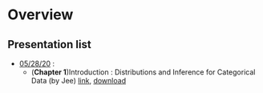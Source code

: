 # Overview

## Presentation list
  - [05/28/20]() : 
    - (**Chapter 1**)Introduction : Distributions and Inference for Categorical Data (by Jee)
    [link](), 
    [download]()   
